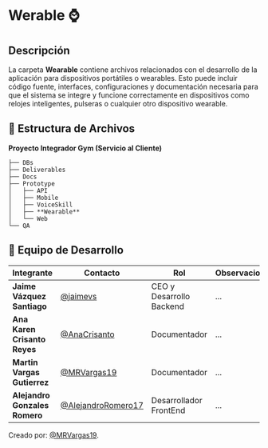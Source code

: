 # Werable ⌚
##  Descripción
La carpeta **Wearable** contiene archivos relacionados con el desarrollo de la aplicación para dispositivos portátiles o wearables. Esto puede incluir código fuente, interfaces, configuraciones y documentación necesaria para que el sistema se integre y funcione correctamente en dispositivos como relojes inteligentes, pulseras o cualquier otro dispositivo wearable.

## 📁 **Estructura de Archivos**
**Proyecto Integrador Gym (Servicio al Cliente)**

```plaintext
├── DBs
├── Deliverables
├── Docs
├── Prototype
│   ├── API
│   ├── Mobile
│   ├── VoiceSkill
│   ├── **Wearable**
│   └── Web
└── QA
```

## 👥 **Equipo de Desarrollo**

| **Integrante**                | **Contacto**                                               | **Rol**                  | **Observaciones** |
| ----------------------------- | ---------------------------------------------------------- | ------------------------ | ----------------- |
| **Jaime Vázquez Santiago**    | [@jaimevs](https://github.com/jaimevs)                     | CEO y Desarrollo Backend | ...               |
| **Ana Karen Crisanto Reyes** | [@AnaCrisanto](https://github.com/AnaCrisanto)             | Documentador             | ...               |
| **Martin Vargas Gutierrez**   | [@MRVargas19](https://github.com/MRVargas19)               | Documentador             | ...               |
| **Alejandro Gonzales Romero** | [@AlejandroRomero17](https://github.com/AlejandroRomero17) | Desarrollador FrontEnd   | ...               |


Creado por: [@MRVargas19](https://github.com/MRVargas19).

